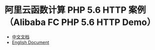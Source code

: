 # 阿里云函数计算 PHP 5.6 HTTP 案例（Alibaba FC PHP 5.6 HTTP Demo）

- [中文文档](./readme_zh.md)
- [English Document](./readme_en.md)
